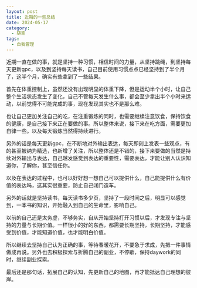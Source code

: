 ```yaml
---
layout: post
title: 近期的一些总结
date: 2024-05-17
category:
  - 随笔
tags:
  - 自我管理
---
```

近期一直在做的事，就是坚持一种习惯，相信时间的力量，从坚持跳绳，到坚持每天更新gpc，以及到坚持每天读书，自己目前使用习惯点点已经坚持到了半个月了，这半个月，确实有些拿到了一些结果。

首先在体重控制上，虽然还没有出现明显的体重下降，但是运动半个小时，让自己整个生活状态发生了变化，自己不管每天发生什么事，都会至少拿出半个小时来运动，以前觉得不可能完成的事，现在发现其实也不是那么难。

也让自己更加关注自己的吃，在注重锻炼的同时，也需要继续注意饮食，保持饮食的健康，是自己接下来正在要做的事。所以整体来说，接下来在吃方面，需要更加自律一些。以及每天锻炼当然得持续进行。

另外的话是每天更新gpc，在不断地对外输出表达，每天即刻上发表一些观点，有的甚至被纳为精选，也新增了关注，所以整体还是不错的，接下来要做的当然是持续对外输出与表达，自己越发感觉到表达的重要性，需要表达，才能让别人认识知道你，了解你，甚至信任你。

以及在表达的过程中，也可以好好想一想自己可以提供什么，自己能提供什么有价值的表达吗，这其实很重要，防止自己闭门造车。

另外的话就是坚持读书，每天读书多少页，坚持了一段时间之后，明显可以感觉到，一本书的知识，开始融入到自己的生命里，影响自己。

以前的自己还是太务虚，不够务实，自从开始坚持打开习惯以后，才发现专注与坚持的力量与长期价值。一样很小的好的东西，都需要长期坚持，长期坚持，才能感受到价值，才能知道价值，也才能明白价值。

所以继续去坚持自己认为正确的事，等待春暖花开，不要急于求成，先把一件事情做成再说。另外也去积极探索与折腾自己的副业，不停歇，保持daywork的同时，继续副业探索。

最后还是那句话，拓展自己的认知，先更新自己的地图，再才能抵达自己理想的彼岸。

